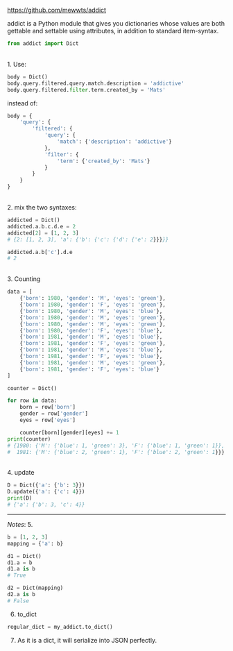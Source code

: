 <https://github.com/mewwts/addict>

addict is a Python module that gives you dictionaries whose values are both gettable and settable using attributes, in addition to standard item-syntax.

```Python
from addict import Dict
```

<br>
1.
Use:

```Python
body = Dict()
body.query.filtered.query.match.description = 'addictive'
body.query.filtered.filter.term.created_by = 'Mats'
```

instead of:

```python
body = {
    'query': {
        'filtered': {
            'query': {
                'match': {'description': 'addictive'}
            },
            'filter': {
                'term': {'created_by': 'Mats'}
            }
        }
    }
}
```

<br>
2. mix the two syntaxes:

```Python
addicted = Dict()
addicted.a.b.c.d.e = 2
addicted[2] = [1, 2, 3]
# {2: [1, 2, 3], 'a': {'b': {'c': {'d': {'e': 2}}}}}

addicted.a.b['c'].d.e
# 2
```

<br>
3. Counting

```Python
data = [
    {'born': 1980, 'gender': 'M', 'eyes': 'green'},
    {'born': 1980, 'gender': 'F', 'eyes': 'green'},
    {'born': 1980, 'gender': 'M', 'eyes': 'blue'},
    {'born': 1980, 'gender': 'M', 'eyes': 'green'},
    {'born': 1980, 'gender': 'M', 'eyes': 'green'},
    {'born': 1980, 'gender': 'F', 'eyes': 'blue'},
    {'born': 1981, 'gender': 'M', 'eyes': 'blue'},
    {'born': 1981, 'gender': 'F', 'eyes': 'green'},
    {'born': 1981, 'gender': 'M', 'eyes': 'blue'},
    {'born': 1981, 'gender': 'F', 'eyes': 'blue'},
    {'born': 1981, 'gender': 'M', 'eyes': 'green'},
    {'born': 1981, 'gender': 'F', 'eyes': 'blue'}
]

counter = Dict()

for row in data:
    born = row['born']
    gender = row['gender']
    eyes = row['eyes']

    counter[born][gender][eyes] += 1
print(counter)
# {1980: {'M': {'blue': 1, 'green': 3}, 'F': {'blue': 1, 'green': 1}},
#  1981: {'M': {'blue': 2, 'green': 1}, 'F': {'blue': 2, 'green': 1}}}
```

<br>
4. update

```Python
D = Dict({'a': {'b': 3}})
D.update({'a': {'c': 4}})
print(D)
# {'a': {'b': 3, 'c': 4}}
```

----
_Notes_:
5.
```Python
b = [1, 2, 3]
mapping = {'a': b}

d1 = Dict()
d1.a = b
d1.a is b
# True

d2 = Dict(mapping)
d2.a is b
# False
```

6. to_dict
```Python
regular_dict = my_addict.to_dict()
```

7. As it is a dict, it will serialize into JSON perfectly.
